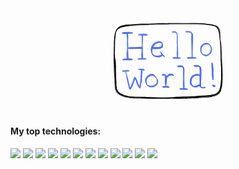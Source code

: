 <div align="center">
  <img src="./Images/hellogif.gif" width="40%" justifySelf="center" />
</div>

<h4>My top technologies: </h4>
<p>
    <img src="https://img.shields.io/badge/-Javascript-23A9F2?style=flat-square&logo=javascript&logoColor=white"/>
    <img src="https://img.shields.io/badge/-GraphQL-181717?style=flat-square&logo=GraphQL&logoColor=white"/>
    <img src="https://img.shields.io/badge/-React%20Native-1572B6?style=flat-square&logo=reactnative&logoColor=white"/>
    <img src="https://img.shields.io/badge/-MongoDB-1572B6?style=flat-square&logo=MongoDB&logoColor=white"/>
    <img src="https://img.shields.io/badge/-Express-F44D27?style=flat-square&logo=Express&logoColor=white"/>
    <img src="https://img.shields.io/badge/-Docker-0079BF?style=flat-square&logo=Docker&logoColor=white"/>
    <img src="https://img.shields.io/badge/-PostgreSQL-0079BF?style=flat-square&logo=PostgreSQL&logoColor=white"/>
    <img src="https://img.shields.io/badge/-MySQL-F29111?style=flat-square&logo=MySQL&logoColor=white"/>
    <img src="https://img.shields.io/badge/-ReactJS-1C78C0?style=flat-square&logo=React&logoColor=white"/>
    <img src="https://img.shields.io/badge/-AWS-4B32C3?style=flat-square&logo=AWS&logoColor=white"/>
    <img src="https://img.shields.io/badge/-HTML5-E34F26?style=flat-square&logo=HTML5&logoColor=white"/>
    <img src="https://img.shields.io/badge/-CSS3-1572B6?style=flat-square&logo=CSS3&logoColor=white"/>
  </p>
